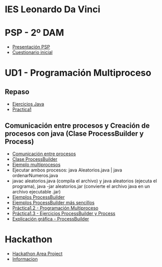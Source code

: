 # IES Leonardo Da Vinci
# PSP - 2º DAM 

- [Presentación PSP](https://drive.google.com/file/d/1gyRxbwVfiq1MjBJk_EXYk4aSGaj3RiFn/view?usp=sharing)
- [Cuestionario inicial](https://docs.google.com/forms/d/e/1FAIpQLSfFyAU9FmL90MQ62xkYYMFhXMKAYqRLKkWQBTNqspRAQ2a7hw/viewform)

# UD1 - Programación Multiproceso
## Repaso
- [Ejercicios Java](https://drive.google.com/file/d/1OTy3Zot8c6FmCU5nzI8EG29KRVcvjQdf/view?usp=sharing)
- [Practica1](https://docs.google.com/document/d/1yfihU97FT1dlnFISBLKYCvfbBFT46ndR/edit?usp=sharing&ouid=102091500432153863914&rtpof=true&sd=true)

## Comunicación entre procesos y Creación de procesos con java (Clase ProcessBuilder y Process)
- [Comunicación entre procesos](https://psp2dam.github.io/psp_pages/es/unit2/ipc.html)
- [Clase ProcessBuilder](https://psp2dam.github.io/psp_pages/es/unit2/processbuilder.html)
- [Ejemplo multiprocesos](https://drive.google.com/file/d/1_i03bxcnorrUtxR_6IIGVdS0fhfs1Iwn/view?usp=sharing)
- Ejecutar ambos procesos:  java Aleatorios.java | java ordenarNumeros.java 
- javac aleatorios.java (compila el archivo) y java aleatorios (ejecuta el programa), java -jar aleatorios.jar (convierte el archivo java en un archivo ejecutable .jar)
- [Ejemplos ProcessBuilder](https://drive.google.com/file/d/1Oa8tZj_CRGCTCyetWRSM-F5dlNMvCpww/view?usp=sharing)
- [Ejemplos ProcessBuilder más sencillos](https://drive.google.com/file/d/1yFFaqKKI62-_p0CvQ557KHPmlXQ8GDKk/view?usp=sharing)
- [Práctica1.2 - Programación Multiproceso](https://docs.google.com/document/d/1IdVyZ_yShxRns0Ol9HFcu8nSYu23SINX/edit?usp=sharing&ouid=102091500432153863914&rtpof=true&sd=true)
- [Práctica1.3 - Ejercicios ProcessBuilder y Process](https://docs.google.com/document/d/1umYm7MTqg2fYD2zlduJVC6fmDckT0fjb/edit?usp=sharing&ouid=102091500432153863914&rtpof=true&sd=true)
- [Explicación gráfica - ProcessBuilder](https://docs.google.com/presentation/d/1NJG83yL_FKQMbyUrtQE6-DZotZPLkH_5/edit?usp=sharing&ouid=102091500432153863914&rtpof=true&sd=true)
  
# Hackathon
  - [Hackathon Area Project](https://hackathon.areaproject.com/)
  - [Informacion](https://drive.google.com/file/d/1Us2cF0ndgGVv8dGddE9qY4CUJMUz-BQt/view?usp=sharing)
